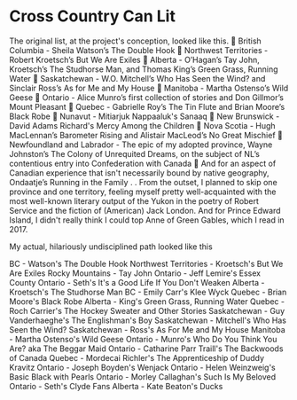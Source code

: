 # Cross Country Can Lit

The original list, at the project's conception, looked like this.
🍁 British Columbia - Sheila Watson’s The Double Hook
🍁 Northwest Territories - Robert Kroetsch’s But We Are Exiles
🍁 Alberta - O’Hagan’s Tay John, Kroetsch’s The Studhorse Man, and Thomas King’s Green Grass, Running Water
🍁 Saskatchewan - W.O. Mitchell’s Who Has Seen the Wind? and Sinclair Ross’s As for Me and My House
🍁 Manitoba - Martha Ostenso’s Wild Geese
🍁 Ontario - Alice Munro’s first collection of stories and Don Gillmor’s Mount Pleasant
🍁 Quebec - Gabrielle Roy’s The Tin Flute and Brian Moore’s Black Robe
🍁 Nunavut - Mitiarjuk Nappaaluk's Sanaaq
🍁 New Brunswick - David Adams Richard's Mercy Among the Children
🍁 Nova Scotia - Hugh MacLennan’s Barometer Rising and Alistair MacLeod’s No Great Mischief
🍁 Newfoundland and Labrador - The epic of my adopted province, Wayne Johnston’s The Colony of Unrequited Dreams, on the subject of NL’s contentious entry into Confederation with Canada
🍁 And for an aspect of Canadian experience that isn't necessarily bound by native geography, Ondaatje’s Running in the Family
.
.
From the outset, I planned to skip one province and one territory, feeling myself pretty well-acquainted with the most well-known literary output of the Yukon in the poetry of Robert Service and the fiction of (American) Jack London. And for Prince Edward Island, I didn't really think I could top Anne of Green Gables, which I read in 2017. 

My actual, hilariously undisciplined path looked like this

BC - Watson's The Double Hook
Northwest Territories - Kroetsch's But We Are Exiles
Rocky Mountains - Tay John
Ontario - Jeff Lemire's Essex County
Ontario - Seth's It's a Good Life If You Don't Weaken
Alberta - Kroetsch's The Studhorse Man
BC - Emily Carr's Klee Wyck
Quebec - Brian Moore's Black Robe
Alberta - King's Green Grass, Running Water
Quebec - Roch Carrier's The Hockey Sweater and Other Stories
Saskatchewan - Guy Vanderhaeghe's The Englishman's Boy
Saskatchewan - Mitchell's Who Has Seen the Wind?
Saskatchewan - Ross's As For Me and My House
Manitoba - Martha Ostenso's Wild Geese
Ontario - Munro's Who Do You Think You Are? aka The Beggar Maid
Ontario - Catharine Parr Traill's The Backwoods of Canada
Quebec - Mordecai Richler's The Apprenticeship of Duddy Kravitz
Ontario - Joseph Boyden's Wenjack
Ontario - Helen Weinzweig's Basic Black with Pearls
Ontario - Morley Callaghan's Such Is My Beloved
Ontario - Seth's Clyde Fans
Alberta - Kate Beaton's Ducks
